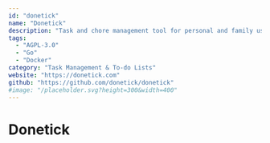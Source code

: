 ```yaml
---
id: "donetick"
name: "Donetick"
description: "Task and chore management tool for personal and family use, with advanced scheduling, flexible assignment, and group sharing capabilities, detailed history, automation via API, simple and modern design."
tags:
  - "AGPL-3.0"
  - "Go"
  - "Docker"
category: "Task Management & To-do Lists"
website: "https://donetick.com"
github: "https://github.com/donetick/donetick"
#image: "/placeholder.svg?height=300&width=400"
---
```


# Donetick
